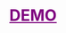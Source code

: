 <h1>
  <a href="https://project4-image-cropper.vercel.app/" target="_blank" style="color: purple;">
    DEMO
  </a>
</h1>
